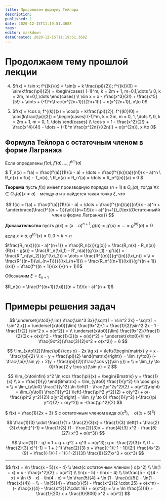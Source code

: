 ```yaml
---
title: Продолжаем формулу Тейлора
description: 
published: 1
date: 2020-12-15T11:19:51.368Z
tags: 
editor: markdown
dateCreated: 2020-12-15T11:19:51.368Z
---
```


# Продолжаем тему прошлой лекции

4. $f(x) = \sin x; f^{(k)}(x) = \sin(x + k \frac{\pi}{2}); f^{(k)}(0) = \sin(k\frac{\pi}{2}) = \begin{cases}
    (-1)^m, k = 2m + 1, m=0,1,\dots \\
    0, k = 2m, m=0,1,\dots
\end{cases} \\
\sin x = x - \frac{x^3}{3!} + \frac{x^5}{5!} + \dots + (-1)^n\frac{x^{2n+1}}{(2n+1)!} + o(x^{2n+1}), x\to 0$

5. $f(x) = \cos x; f^{(k)}(x) = \cos(x + k\frac{\pi}{2}); f^{(k)}(0) = \cos(k\frac{\pi}{2}) = \begin{cases}
    (-1)^m, k = 2m, m = 0, 1, \dots \\
    0, k = 2m + 1, m = 0, 1, \dots
\end{cases} \\
\cos x = 1 - \frac{x^2}{2!} + \frac{x^4}{4!} - \dots + (-1)^n \frac{x^{2n}}{(2n)!} + o(x^{2n}), x \to 0$

## Формула Тейлора с остаточным членом в форме Лагранжа

Если определены $f(a), f'(a), \dots, f^{(n)}(a)$

$
T_n(x) = f(a) + \frac{f'(a)}{1!}(x - a) + \dots + \frac{f^{(k)}(a)}{n!}(x - a)^n \\
R_n(x) = f(x) - T_n(x), \\
R_n(a) = R_n'(a) = \dots = R_n^{(n)}(a) = 0
$

**Теорема** пусть $f(x)$ имеет производную порядка $(n + 1)$ в $O_n(a)$, тогда $\forall x \in O_n(a) (x \not= a)$ - между $a$ и $x$ найдется такая точка $\xi$, что 

$$
f(x) = f(a) + \frac{f'(a)}{1!}(x - a) + \dots + \frac{f^{(n)}(a)}{n!}(x - a)^n + \underbrace{\frac{f^{(n + 1)}(\xi)}{(n+1)!}(x - a)^{n+1}}_{\text{Остаточныйй член в форме Лагранжа}}
$$

**Доказательство** пусть $g(x) = (x - a)^{n + 1}, g(a) = g'(a) = \dots = g^{(n)}(a) = 0$

если $x \not= a; g^{(n)}(x) \not= 0, 0 \le k \le n$

$\frac{R_n(x)}{(x - a)^{n+1}} = \frac{R_n(x)}{g(x)} = \frac{R_n(x) - R_n(a)}{R(x) - g(a)} = \frac{R'_n(\xi_1) - R'_n(a)}{g'(\xi_1) - g'(a)} = \frac{R''_n(\xi_2)}{g''(\xi_2)} = \dots = \frac{R^{(n)}}{g^{(n)}(\xi_n)} = \\
= \frac{R^{(n+1)(\xi_{n+1})}}{(\xi_{n+1})} = \frac{R_n^{(n+1)}(\xi)}{g^{(n + 1)}(\xi)} = \frac{f^{(n + 1)}(\xi)}{(n + 1)!}$

Обозначим $\xi = \xi_{n + 1}$

$R_n(x) = \frac{f^{(n+1)}(\xi)}{(n + 1)!}(x - a)^{n + 1}$

# Примеры решения задач

$$
\underset{x\to0}{\lim} \frac{\sin^3 3x}{\sqrt{1 + \sin^2 2x} - \sqrt{1 + \sin^2 x}} = \underset{x\to0}{\lim} \frac{9x^2}{1 + \frac{1}{2}\sin^2 2x - 1 - \frac{1}{2} \sin^2 x + o(x^2)} = \\
\underset{x\to0}{\lim} \frac{9x^2}{\frac{1}{2}(2x + o(x))^2 - \frac{1}{2}(x + o(x))^2} = \underset{x\to0}{\lim} \frac{9x^2}{\frac{3}{2}x^2 + o(x^2)} = 6
$$

$$
\lim_{x\to1/2}(\frac{\pi}{\cos x} - 2x \tg x) = \left\{\begin{matrix}
    y = x - \frac{\pi}{2} \\
    x = y + \frac{\pi}{2}
\end{matrix}\right\} = \lim_{y\to0} (-\frac{\pi}{\sin y} + 2(y + \frac{\pi}{2})\frac{\cos y}{\sin y}) = \\
= \lim_{y \to 0}\frac{2 y \cos y}{\sin y} = 2
$$

$$
\lim_{x\to\infin} x^2 \ln \cos \frac{\pi}{x} = \begin{Bmatrix}
    y = \frac{1}{x} \\
    x = \frac{1}{y}
\end{Bmatrix} = \lim_{y\to0} \frac{1}{y^2} \ln \cos \pi y = \\
= \lim_{y\to0} \frac{1}{y^2} \ln \left(1 - \frac{\pi^2y^2}{2} + o(y^2)\right) = \lim_{y\to0} \frac{1}{y^2} \left[-\frac{\pi^2 y^2}{2} + o(y^2) + o(-\frac{\pi^2 y^2}{2}) o(y^2)\right] = \lim_{y \to 0} \frac{1}{y^2} (-\frac{\pi y^2}{2} + o(y^2)) = -\frac{\pi^2}{2}
$$

$
f(x) = \frac{1}{2x + 3} 
$ с остаточным членом вида $o(x^3), \quad o((x + 5)^3)$

$$
\frac{1}{3} \cdot \frac{1}{1 + \frac{2}{3}x} = \frac{1}{3} \left(1 + \frac{2}{3}x\right)^{-1} = \frac{1}{3} (1 - \frac{2}{3}x + \frac{4}{3} x^2 - \frac{8}{27} x^3 + o(x^3))
$$

$$
\frac{1}{1 - q} = 1 + q + q^2 + q^3 + o(q^3); q = -\frac{2}{3}x \\
(1 + \frac{2}{3} x)^{-1} = 1 + (-1) \frac{2}{3} x + \frac{(-1)(-1 - 1)}{2!} \frac{4x^2}{9} + \frac{(-1)(-1 - 1)(-1-2)}{3!} \frac{8}{27}x^3 + o(x^3)
$$

---

$$
f(x) = \ln \frac{x - 5}{x - 4} \\
\text{с остаточным членом } o(x^2) \\
\ln(1 + x) = x - \frac{x^2}{2} + o(x^2) \\
\ln(x - 5) - \ln(x - 4) \\
\ln\frac{5 - x}{4 - x} = \ln (5 - x) - \ln(4 - x) = \ln \frac{5}{4} + \ln (1 - \frac{x}{5}) - \ln(1 - \frac{x}{4}) = \\
= \ln{5}{4} - \frac{x}{5} - \frac{x^2}{2 \cdot 25} + o(x^n) - (- \frac{x}{4} - \frac{x^2}{2\cdot 16} + o(x^3)) = \\
= \ln \frac{5}{4} + \frac{1}{20} x + \frac{9}{800} x^2 + o(x^2)
$$

